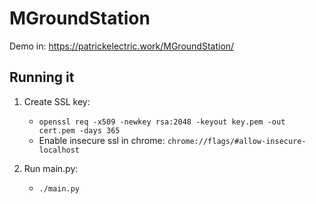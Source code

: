 # MGroundStation

Demo in: https://patrickelectric.work/MGroundStation/

## Running it
1. Create SSL key:
    - `openssl req -x509 -newkey rsa:2048 -keyout key.pem -out cert.pem -days 365`
    - Enable insecure ssl in chrome: `chrome://flags/#allow-insecure-localhost`

2. Run main.py:
    - `./main.py`